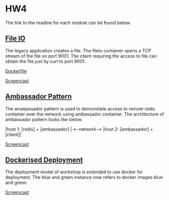 # HW4
The link to the readme for each module can be found below:

[File IO](fileIo/README.md) 
---------
The legacy application creates a file. The fileio container opens a TCP stream of the file on port 9001. The client requiring the access to file can obtain the file just by curl to port 9001.

[Dockerfile](fileio/Dockerfile)

[Screencast](https://youtu.be/m3dGR8IfQ8k)

[Ambassador Pattern](Ambassador/README.md)
------------------
The amabassador pattern is used to demonstate access to remote redis container over the network using ambassador container.
The architecture of ambassador pattern looks like below.

   |host 1: [redis] + [ambassador] | <--network--> |host 2: [ambassador] + [client]|
   
[Screencast](https://youtu.be/2XWkgwooMlw)

[Dockerised Deployment](Deployment/README.md)
---------------------
The deployment model of workshop is extended to use docker for deployment. The blue and green instance now refers to docker images blue and green. 

[Screencast](https://youtu.be/ix9E1tw3yk0)
